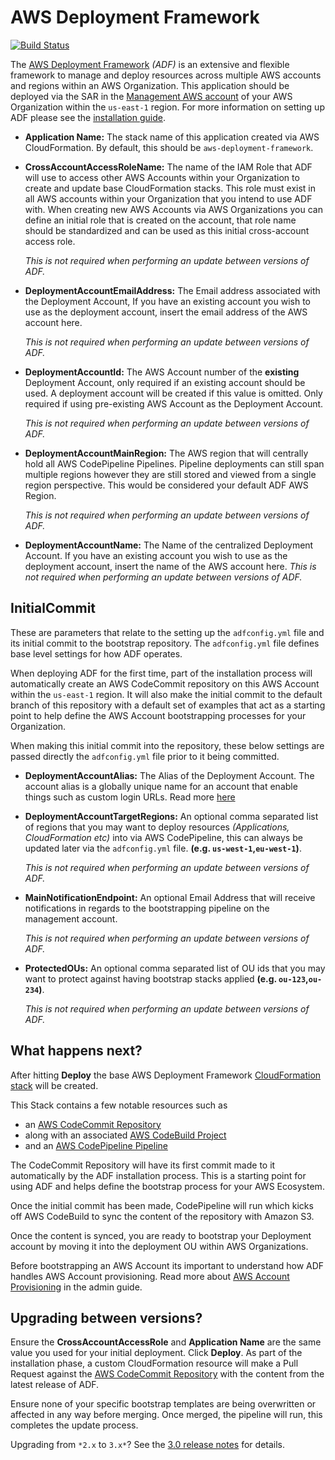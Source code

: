 # AWS Deployment Framework

[![Build Status](https://travis-ci.org/awslabs/aws-deployment-framework.svg?branch=master)](https://travis-ci.org/awslabs/aws-deployment-framework)

The [AWS Deployment Framework](https://github.com/awslabs/aws-deployment-framework)
*(ADF)* is an extensive and flexible framework to manage and deploy resources
across multiple AWS accounts and regions within an AWS Organization. This
application should be deployed via the SAR in the [Management AWS
account](admin-guide.md#management-account) of your AWS Organization within the
`us-east-1` region. For more information on setting up ADF please see the
[installation
guide](https://github.com/awslabs/aws-deployment-framework/tree/master/docs/installation-guide.md).

- **Application Name:** The stack name of this application created via AWS
  CloudFormation. By default, this should be `aws-deployment-framework`.

- **CrossAccountAccessRoleName:** The name of the IAM Role that ADF will use to
  access other AWS Accounts within your Organization to create and update base
  CloudFormation stacks. This role must exist in all AWS accounts within your
  Organization that you intend to use ADF with. When creating new AWS Accounts
  via AWS Organizations you can define an initial role that is created on the
  account, that role name should be standardized and can be used as this initial
  cross-account access role.

  *This is not required when performing an update between versions of ADF.*

- **DeploymentAccountEmailAddress:** The Email address associated with the
  Deployment Account, If you have an existing account you wish to use as the
  deployment account, insert the email address of the AWS account here.

  *This is not required when performing an update between versions of ADF.*

- **DeploymentAccountId:** The AWS Account number of the **existing** Deployment
  Account, only required if an existing account should be used. A deployment
  account will be created if this value is omitted. Only required if using
  pre-existing AWS Account as the Deployment Account.

  *This is not required when performing an update between versions of ADF.*

- **DeploymentAccountMainRegion:** The AWS region that will centrally hold all
  AWS CodePipeline Pipelines. Pipeline deployments can still span multiple
  regions however they are still stored and viewed from a single region
  perspective. This would be considered your default ADF AWS Region.

  *This is not required when performing an update between versions of ADF.*

- **DeploymentAccountName:** The Name of the centralized Deployment Account. If
  you have an existing account you wish to use as the deployment account, insert
  the name of the AWS account here. *This is not required when performing an
  update between versions of ADF.*

## InitialCommit

These are parameters that relate to the setting up the `adfconfig.yml` file and
its initial commit to the bootstrap repository. The `adfconfig.yml` file defines
base level settings for how ADF operates.

When deploying ADF for the first time, part of the installation process will
automatically create an AWS CodeCommit repository on this AWS Account within the
`us-east-1` region. It will also make the initial commit to the default branch
of this repository with a default set of examples that act as a starting point
to help define the AWS Account bootstrapping processes for your Organization.

When making this initial commit into the repository, these below settings are
passed directly the `adfconfig.yml` file prior to it being committed.

- **DeploymentAccountAlias:** The Alias of the Deployment Account. The account
  alias is a globally unique name for an account that enable things such as
  custom login URLs. Read more
  [here](https://docs.aws.amazon.com/IAM/latest/UserGuide/console_account-alias.html#AboutAccountAlias)

- **DeploymentAccountTargetRegions:** An optional comma separated list of
  regions that you may want to deploy resources *(Applications, CloudFormation
  etc)* into via AWS CodePipeline, this can always be updated later via the
  `adfconfig.yml` file. **(e.g. `us-west-1`,`eu-west-1`)**.

  *This is not required when performing an update between versions of ADF.*

- **MainNotificationEndpoint:** An optional Email Address that will receive
  notifications in regards to the bootstrapping pipeline on the management
  account.

  *This is not required when performing an update between versions of ADF.*

- **ProtectedOUs:** An optional comma separated list of OU ids that you may want
  to protect against having bootstrap stacks applied **(e.g.
  `ou-123`,`ou-234`)**.

  *This is not required when performing an update between versions of ADF.*

## What happens next?

After hitting **Deploy** the base AWS Deployment Framework
[CloudFormation stack](https://console.aws.amazon.com/cloudformation/home?region=us-east-1#/stacks)
will be created.

This Stack contains a few notable resources such as
- an [AWS CodeCommit
  Repository](https://console.aws.amazon.com/codesuite/codecommit/repositories/aws-deployment-framework-bootstrap/browse?region=us-east-1)
- along with an associated [AWS CodeBuild
  Project](https://console.aws.amazon.com/codesuite/codebuild/projects/aws-deployment-framework-base-templates/history?region=us-east-1)
- and an [AWS CodePipeline
Pipeline](https://console.aws.amazon.com/codesuite/codepipeline/pipelines/aws-deployment-framework-bootstrap-pipeline/view?region=us-east-1)

The CodeCommit Repository will have its first commit made to it automatically by
the ADF installation process. This is a starting point for using ADF and helps
define the bootstrap process for your AWS Ecosystem.

Once the initial commit has been made, CodePipeline will run which kicks off AWS
CodeBuild to sync the content of the repository with Amazon S3.

Once the content is synced, you are ready to bootstrap your Deployment account
by moving it into the deployment OU within AWS Organizations.

Before bootstrapping an AWS Account its important to understand how ADF handles
AWS Account provisioning. Read more about [AWS Account
Provisioning](./admin-guide.md) in the admin guide.

## Upgrading between versions?

Ensure the **CrossAccountAccessRole** and **Application Name** are the same
value you used for your initial deployment. Click **Deploy**. As part of the
installation phase, a custom CloudFormation resource will make a Pull Request
against the [AWS CodeCommit
Repository](https://console.aws.amazon.com/codesuite/codecommit/repositories/aws-deployment-framework-bootstrap/browse?region=us-east-1)
with the content from the latest release of ADF.

Ensure none of your specific bootstrap templates are being overwritten or
affected in any way before merging. Once merged, the pipeline will run, this
completes the update process.

Upgrading from `*2.x` to `3.x*`? See the
[3.0 release notes](https://github.com/awslabs/aws-deployment-framework/releases)
for details.
